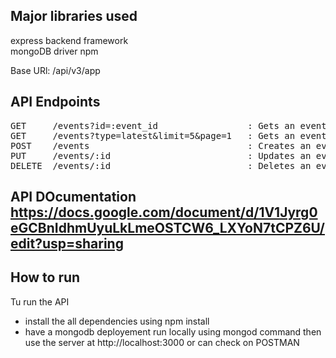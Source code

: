 ## Major libraries used 

express backend framework  
mongoDB driver npm  
  

Base URl: /api/v3/app  
  

## API Endpoints
<pre>
GET     /events?id=:event_id                 : Gets an event by its unique id  
GET     /events?type=latest&limit=5&page=1   : Gets an event by its recency & paginate results by page number and limit of events per page  
POST    /events                              : Creates an event and returns the Id of the event i.e. created 
PUT     /events/:id                          : Updates an event  
DELETE  /events/:id                          : Deletes an event based on its Unique Id 
</pre>

## API DOcumentation https://docs.google.com/document/d/1V1Jyrg0eGCBnIdhmUyuLkLmeOSTCW6_LXYoN7tCPZ6U/edit?usp=sharing
## How to run

Tu run the API

- install the all dependencies using npm install
- have a mongodb deployement run locally using mongod command then use the server at http://localhost:3000 or can check on POSTMAN